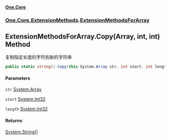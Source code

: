 #### [One.Core](index.md 'index')
### [One.Core.ExtensionMethods](One_Core_ExtensionMethods.md 'One.Core.ExtensionMethods').[ExtensionMethodsForArray](One_Core_ExtensionMethods_ExtensionMethodsForArray.md 'One.Core.ExtensionMethods.ExtensionMethodsForArray')
## ExtensionMethodsForArray.Copy(Array, int, int) Method
复制指定长度的字符到新的字符串 
```csharp
public static string[] Copy(this System.Array str, int start, int length);
```
#### Parameters
<a name='One_Core_ExtensionMethods_ExtensionMethodsForArray_Copy(System_Array_int_int)_str'></a>
`str` [System.Array](https://docs.microsoft.com/en-us/dotnet/api/System.Array 'System.Array')  
  
<a name='One_Core_ExtensionMethods_ExtensionMethodsForArray_Copy(System_Array_int_int)_start'></a>
`start` [System.Int32](https://docs.microsoft.com/en-us/dotnet/api/System.Int32 'System.Int32')  
  
<a name='One_Core_ExtensionMethods_ExtensionMethodsForArray_Copy(System_Array_int_int)_length'></a>
`length` [System.Int32](https://docs.microsoft.com/en-us/dotnet/api/System.Int32 'System.Int32')  
  
#### Returns
[System.String](https://docs.microsoft.com/en-us/dotnet/api/System.String 'System.String')[[]](https://docs.microsoft.com/en-us/dotnet/api/System.Array 'System.Array')  
